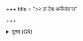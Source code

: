 +++
title = "०२ तां देवा अमीमांसन्त"

+++
<details><summary>मूलम् (GR)</summary>

तां देवा अमीमांसन्त  
वशेयां न वशेति ।  
ताम् अब्रवीन् नारद  
एषा वशानां वशतमा ॥
</details>